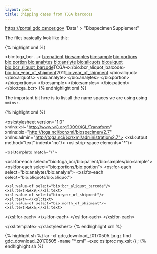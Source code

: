 ```yaml
---
layout: post
title: Shipping dates from TCGA barcodes
---
```


https://portal.gdc.cancer.gov
"Data" > "Biospecimen Supplement"

The files basically look like this:

{% highlight xml %}
<?xml version="1.0" encoding="UTF-8"?>
<bio:tcga_bcr ...>
  <bio:patient>
    <bio:samples>
      <bio:sample>
        <bio:portions>
          <bio:portion>
            <bio:analytes>
              <bio:analyte>
                <bio:aliquots>
                  <bio:aliquot>
  <bio:bcr_aliquot_barcode>TCGA-x</bio:bcr_aliquot_barcode>
  <bio:bcr_year_of_shipment>2011<bio:year_of_shipment>
                  </bio:aliquot>
                </bio:aliquots>
              </bio:analyte>
            </bio:analytes>
          </bio:portion>
        </bio:portions>
      </bio:sample>
    </bio:samples>
  </bio:patient>
</bio:tcga_bcr>
{% endhighlight xml %}

The important bit here is to list all the name spaces we are using using `xmlns:`.

{% highlight xml %}
<?xml version="1.0" encoding="UTF-8"?>
<xsl:stylesheet version="1.0"
    xmlns:xsl="http://www.w3.org/1999/XSL/Transform"
    xmlns:bio="http://tcga.nci/bcr/xml/biospecimen/2.7"
    xmlns:admin="http://tcga.nci/bcr/xml/administration/2.7">
<xsl:output method="text" indent="no"/>
<xsl:strip-space elements="*"/>

<xsl:template match="/">

  <xsl:for-each select="bio:tcga_bcr/bio:patient/bio:samples/bio:sample">
  <xsl:for-each select="bio:portions/bio:portion">
  <xsl:for-each select="bio:analytes/bio:analyte">
  <xsl:for-each select="bio:aliquots/bio:aliquot">

    <xsl:value-of select="bio:bcr_aliquot_barcode"/>
    <xsl:text>&#x9;</xsl:text>
    <xsl:value-of select="bio:year_of_shipment"/>
    <xsl:text>-</xsl:text>
    <xsl:value-of select="bio:month_of_shipment"/>
    <xsl:text>&#xa;</xsl:text>

  </xsl:for-each>
  </xsl:for-each>
  </xsl:for-each>
  </xsl:for-each>

</xsl:template>
</xsl:stylesheet>
{% endhighlight xml %}

{% highlight sh %}
tar -xf gdc_download_20170505.tar.gz
find gdc_download_20170505 -name "\*.xml" -exec xsltproc my.xslt {} \;
{% endhighlight sh %}
